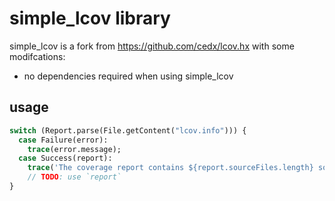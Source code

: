 # simple_lcov library

simple_lcov is a fork from <https://github.com/cedx/lcov.hx> with some modifcations:

- no dependencies required when using simple_lcov

## usage

```haxe
switch (Report.parse(File.getContent("lcov.info"))) {
  case Failure(error):
    trace(error.message);
  case Success(report):
    trace('The coverage report contains ${report.sourceFiles.length} source files:');
    // TODO: use `report`
}
```
